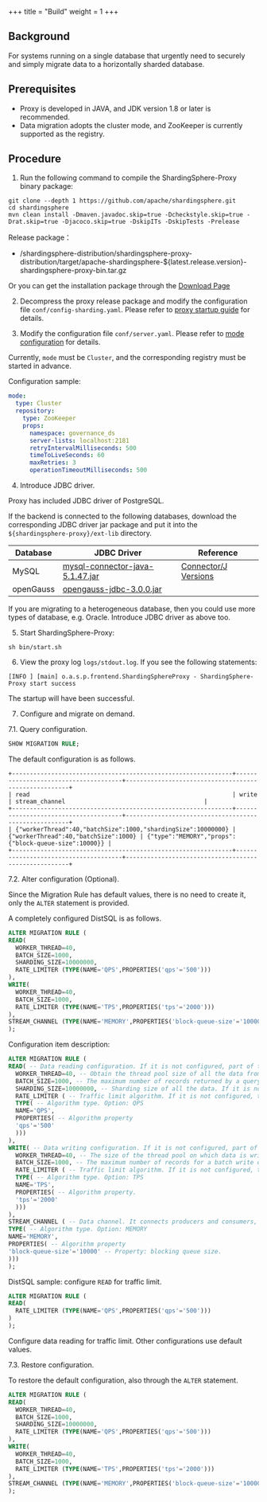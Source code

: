+++
title = "Build"
weight = 1
+++

## Background

For systems running on a single database that urgently need to securely and simply migrate data to a horizontally sharded database.

## Prerequisites

-  Proxy is developed in JAVA, and JDK version 1.8 or later is recommended. 
- Data migration adopts the cluster mode, and ZooKeeper is currently supported as the registry.

## Procedure

1. Run the following command to compile the ShardingSphere-Proxy binary package: 

```
git clone --depth 1 https://github.com/apache/shardingsphere.git
cd shardingsphere
mvn clean install -Dmaven.javadoc.skip=true -Dcheckstyle.skip=true -Drat.skip=true -Djacoco.skip=true -DskipITs -DskipTests -Prelease
```

Release package：
- /shardingsphere-distribution/shardingsphere-proxy-distribution/target/apache-shardingsphere-${latest.release.version}-shardingsphere-proxy-bin.tar.gz

Or you can get the installation package through the [Download Page](https://shardingsphere.apache.org/document/current/en/downloads/)

2. Decompress the proxy release package and modify the configuration file `conf/config-sharding.yaml`. Please refer to [proxy startup guide](/en/user-manual/shardingsphere-proxy/startup/bin/) for details.

3. Modify the configuration file `conf/server.yaml`. Please refer to [mode configuration](/en/user-manual/shardingsphere-jdbc/yaml-config/mode/) for details.

Currently, `mode` must be `Cluster`, and the corresponding registry must be started in advance.

Configuration sample:
```yaml
mode:
  type: Cluster
  repository:
    type: ZooKeeper
    props:
      namespace: governance_ds
      server-lists: localhost:2181
      retryIntervalMilliseconds: 500
      timeToLiveSeconds: 60
      maxRetries: 3
      operationTimeoutMilliseconds: 500
```

4. Introduce JDBC driver.

Proxy has included JDBC driver of PostgreSQL.

If the backend is connected to the following databases, download the corresponding JDBC driver jar package and put it into the `${shardingsphere-proxy}/ext-lib` directory.

| Database              | JDBC Driver                                                                                                                                                        | Reference                                                                                        |
| --------------------- | ------------------------------------------------------------------------------------------------------------------------------------------------------------------ | ------------------------------------------------------------------------------------------------ |
| MySQL                 | [mysql-connector-java-5.1.47.jar]( https://repo1.maven.org/maven2/mysql/mysql-connector-java/5.1.47/mysql-connector-java-5.1.47.jar )                              | [Connector/J Versions]( https://dev.mysql.com/doc/connector-j/5.1/en/connector-j-versions.html ) |
| openGauss             | [opengauss-jdbc-3.0.0.jar]( https://repo1.maven.org/maven2/org/opengauss/opengauss-jdbc/3.0.0/opengauss-jdbc-3.0.0.jar ) |                                                                                                  |

If you are migrating to a heterogeneous database, then you could use more types of database, e.g. Oracle. Introduce JDBC driver as above too.

5. Start ShardingSphere-Proxy:

```
sh bin/start.sh
```

6. View the proxy log `logs/stdout.log`. If you see the following statements:

```
[INFO ] [main] o.a.s.p.frontend.ShardingSphereProxy - ShardingSphere-Proxy start success
```

The startup will have been successful.

7. Configure and migrate on demand.

7.1. Query configuration.

```sql
SHOW MIGRATION RULE;
```

The default configuration is as follows.

```
+--------------------------------------------------------------+--------------------------------------+------------------------------------------------------+
| read                                                         | write                                | stream_channel                                       |
+--------------------------------------------------------------+--------------------------------------+------------------------------------------------------+
| {"workerThread":40,"batchSize":1000,"shardingSize":10000000} | {"workerThread":40,"batchSize":1000} | {"type":"MEMORY","props":{"block-queue-size":10000}} |
+--------------------------------------------------------------+--------------------------------------+------------------------------------------------------+
```

7.2. Alter configuration (Optional).

Since the Migration Rule has default values, there is no need to create it, only the `ALTER` statement is provided.

A completely configured DistSQL is as follows.

```sql
ALTER MIGRATION RULE (
READ(
  WORKER_THREAD=40,
  BATCH_SIZE=1000,
  SHARDING_SIZE=10000000,
  RATE_LIMITER (TYPE(NAME='QPS',PROPERTIES('qps'='500')))
),
WRITE(
  WORKER_THREAD=40,
  BATCH_SIZE=1000,
  RATE_LIMITER (TYPE(NAME='TPS',PROPERTIES('tps'='2000')))
),
STREAM_CHANNEL (TYPE(NAME='MEMORY',PROPERTIES('block-queue-size'='10000')))
);
```

Configuration item description:

```sql
ALTER MIGRATION RULE (
READ( -- Data reading configuration. If it is not configured, part of the parameters will take effect by default.
  WORKER_THREAD=40, -- Obtain the thread pool size of all the data from the source side. If it is not configured, the default value is used.
  BATCH_SIZE=1000, -- The maximum number of records returned by a query operation. If it is not configured, the default value is used.
  SHARDING_SIZE=10000000, -- Sharding size of all the data. If it is not configured, the default value is used.
  RATE_LIMITER ( -- Traffic limit algorithm. If it is not configured, traffic is not limited.
  TYPE( -- Algorithm type. Option: QPS
  NAME='QPS',
  PROPERTIES( -- Algorithm property
  'qps'='500'
  )))
),
WRITE( -- Data writing configuration. If it is not configured, part of the parameters will take effect by default.
  WORKER_THREAD=40, -- The size of the thread pool on which data is written into the target side. If it is not configured, the default value is used.
  BATCH_SIZE=1000, -- The maximum number of records for a batch write operation. If it is not configured, the default value is used.
  RATE_LIMITER ( -- Traffic limit algorithm. If it is not configured, traffic is not limited.
  TYPE( -- Algorithm type. Option: TPS
  NAME='TPS',
  PROPERTIES( -- Algorithm property.
  'tps'='2000'
  )))
),
STREAM_CHANNEL ( -- Data channel. It connects producers and consumers, used for reading and writing procedures. If it is not configured, the MEMORY type is used by default.
TYPE( -- Algorithm type. Option: MEMORY
NAME='MEMORY',
PROPERTIES( -- Algorithm property
'block-queue-size'='10000' -- Property: blocking queue size.
)))
);
```

DistSQL sample: configure `READ` for traffic limit.

```sql
ALTER MIGRATION RULE (
READ(
  RATE_LIMITER (TYPE(NAME='QPS',PROPERTIES('qps'='500')))
)
);
```

Configure data reading for traffic limit. Other configurations use default values.

7.3. Restore configuration.

To restore the default configuration, also through the `ALTER` statement.

```sql
ALTER MIGRATION RULE (
READ(
  WORKER_THREAD=40,
  BATCH_SIZE=1000,
  SHARDING_SIZE=10000000,
  RATE_LIMITER (TYPE(NAME='QPS',PROPERTIES('qps'='500')))
),
WRITE(
  WORKER_THREAD=40,
  BATCH_SIZE=1000,
  RATE_LIMITER (TYPE(NAME='TPS',PROPERTIES('tps'='2000')))
),
STREAM_CHANNEL (TYPE(NAME='MEMORY',PROPERTIES('block-queue-size'='10000')))
);
```
